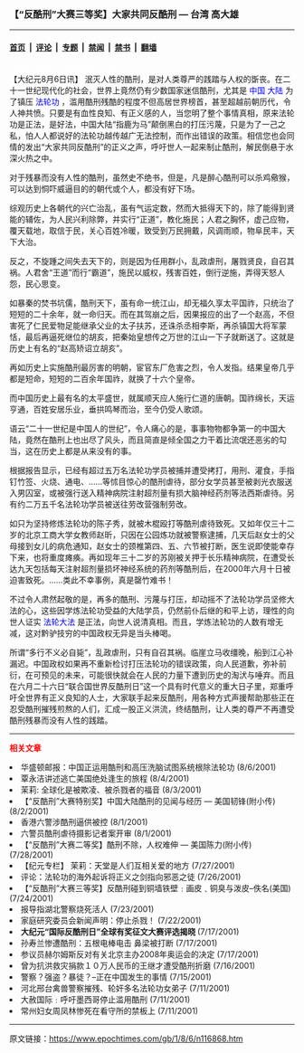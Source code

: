 ### 【“反酷刑”大赛三等奖】大家共同反酷刑 — 台湾 高大雄

---

#### [首页](../../../..?n116868) &nbsp;|&nbsp; [评论](../../../../../epoch-comment?n116868) &nbsp;|&nbsp; [专题](../../../../../epoch-special?n116868) &nbsp;|&nbsp; [禁闻](../../../../../epoch-news?n116868) &nbsp;|&nbsp; [禁书](../../../../../books?n116868) &nbsp;|&nbsp; [翻墙](https://github.com/gfw-breaker/nogfw/blob/master/README.md?n116868)


<div class="post_content" id="artbody" itemprop="articleBody">
 <!-- article content begin -->
 <p>
  <font color="#ffffff">
   (http://www.epochtimes.com)
  </font>
  <br/>
  【大纪元8月6日讯】 泯灭人性的酷刑，是对人类尊严的践踏与人权的斲丧。在二十一世纪现代化的社会，世界上竟然仍有少数国家迷信酷刑，尤其是
  <ok href="http://www3.epochtimes.com/news/epochnews/main/2.html">
   <font color="blue">
    中国
   </font>
  </ok>
  <ok href="http://www3.epochtimes.com/news/epochnews/main/2.html">
   <font color="blue">
    大陆
   </font>
  </ok>
  为了镇压
  <ok href="http://falundafa.org">
   <font color="blue">
    法轮功
   </font>
  </ok>
  ，滥用酷刑残酷的程度不但高居世界榜首，甚至超越前朝历代，令人神共愤。只要是有血性良知、有正义感的人，当您明了整个事情真相，原来法轮功是正法，是好法，中国大陆“指鹿为马”颠倒黑白的打压污蔑，只是为了一己之私，怕人人都说好的法轮功越传越广无法控制，而作出错误的政策。相信您也会同情的发出“大家共同反酷刑”的正义之声，呼吁世人一起来制止酷刑，解民倒悬于水深火热之中。
 </p>
 <p>
  对于残暴而没有人性的酷刑，虽然史不绝书，但是，凡是醉心酷刑可以杀鸡儆猴，可以达到恫吓威逼目的的朝代或个人，都没有好下场。
 </p>
 <p>
  综观历史上各朝代的兴亡治乱，虽有气运定数，然而大抵得天下的，除了能得到贤能的辅佐，为人民兴利除弊，并实行“正道”，教化施民；人君之胸怀，虚己应物，覆天载地，取信于民，关心百姓冷暖，致受到万民拥戴，风调雨顺，物阜民丰，天下大治。
 </p>
 <p>
  反之，不旋踵之间失去天下的，则是因为任用群小，乱政虐刑，屠戮贤良，自召其祸。人君舍“王道”而行“霸道”，施民以威权，残害百姓，倒行逆施，弄得天怒人怨，民心思变。
 </p>
 <p>
  如暴秦的焚书坑儒，酷刑天下，虽有命一统江山，却无福久享太平国祚，只统治了短短的二十余年，就一命归天。而在其驾崩之后，因果报应的出了一个赵高，不但害死了仁民爱物足能继承父业的太子扶苏，还诛杀丞相李斯，再杀镇国大将军蒙恬，最后再逼死继位的胡亥，把秦始皇想传之万世的江山一下子就断送了。这就是历史上有名的“赵高矫诏立胡亥”。
 </p>
 <p>
  再如历史上实施酷刑最厉害的明朝，宦官东厂危害之烈，令人发指。结果皇帝几乎都是短命，短短的二百余年国祚，就换了十六个皇帝。
 </p>
 <p>
  而中国历史上最有名的太平盛世，就属顺天应人施行仁道的唐朝。国祚绵长，天运亨通，百姓安居乐业，垂拱鸣琴而治，至今仍受人歌颂。
 </p>
 <p>
  语云“二十一世纪是中国人的世纪”，令人痛心的是，事事物物都争第一的中国大陆，竟然在酷刑上也出尽了风头，而且简直是倾全国之力干着比流氓还恶劣的勾当，这在历史上都是从来没有的事。
 </p>
 <p>
  根据报告显示，已经有超过五万名法轮功学员被捕并遭受拷打，用刑、灌食，手指钉竹签、火烧、通电、……等怵目惊心的酷刑虐待，部分女学员甚至被剥光衣服送入男囚室，或被强行送入精神病院注射超剂量有损大脑神经药剂等法西斯虐待。另有约二万五千名法轮功学员被送往劳改营强制劳改。
 </p>
 <p>
  如只为坚持修炼法轮功的陈子秀，就被木棍殴打等酷刑虐待致死。又如年仅三十二岁的北京工商大学女教师赵昕，只因在公园炼功就被警察逮捕，几天后赵女士的父母接到女儿的病危通知，赵女士的颈椎第四、五、六节被打断，医生说即使能幸存下来，也将重度瘫痪。再如现年三十二岁的苏刚被关押于长乐精神病院，在遭受长达九天包括每天注射超剂量损坏神经系统的药剂等酷刑后，在2000年六月十日被迫害致死。……类此不幸事例，真是罄竹难书！
 </p>
 <p>
  不过令人肃然起敬的是，再多的酷刑、污蔑与打压，却动摇不了法轮功学员坚修大法的心，这些因学炼法轮功受益的大陆学员，仍然前仆后继的和平上访，理性的向世人证实
  <ok href="http://falundafa.org">
   <font color="blue">
    法轮大法
   </font>
  </ok>
  是正法，向世人说清真相。而且，学炼法轮功的人数有增无减，这对黔驴技穷的中国政权无异是当头棒喝。
 </p>
 <p>
  所谓“多行不义必自毙”，乱政虐刑，只有自召其祸。临崖立马收缰晚，船到江心补漏迟。中国政权如果再不重新检讨打压法轮功的错误政策，向人民道歉，弥补前衍，在可预见的未来，可能很快就会在人民的力量下遭到历史的淘汱与唾弃。而且在六月二十六日“联合国世界反酷刑日”这一个具有时代意义的重大日子里，郑重呼吁全世界有正义良知的人士，大家联手起来反酷刑，用各种方式声援帮助那些正在忍受酷刑摧残煎熬的人们，汇成一股正义洪流，终结酷刑，让人类的尊严不再遭受酷刑残暴而没有人性的践踏。
  <font color="#ffffff">
   (http://www.dajiyuan.com)
  </font>
 </p>
 <hr/>
 <p>
  <b>
   <font color="red">
    相关文章
   </font>
  </b>
  <br/>
 </p>
 <li>
  <ok href="newscontent.asp?ID=116756" target="_blank">
   华盛顿邮报：中国正运用酷刑和高压洗脑试图系统根除法轮功
  </ok>
  (8/6/2001)
  <li>
   <ok href="newscontent.asp?ID=116275" target="_blank">
    覃永洁讲述逃亡美国绝处逢生的旅程
   </ok>
   (8/4/2001)
   <li>
    <ok href="newscontent.asp?ID=115967" target="_blank">
     茉莉: 全球化是被欺凌、被杀戮者的福音
    </ok>
    (8/3/2001)
    <li>
     <ok href="newscontent.asp?ID=115514" target="_blank">
      【“反酷刑”大赛特别奖】中国大陆酷刑的见闻与经历 — 美国韧锋(附小传)
     </ok>
     (8/2/2001)
     <li>
      <ok href="newscontent.asp?ID=115110" target="_blank">
       香港六警涉酷刑逼供被控
      </ok>
      (8/1/2001)
      <li>
       <ok href="newscontent.asp?ID=115002" target="_blank">
        六警员酷刑虐待摄影记者案开审
       </ok>
       (8/1/2001)
       <li>
        <ok href="newscontent.asp?ID=113888" target="_blank">
         【“反酷刑”大赛二等奖】酷刑不除，人权难伸 — 美国陈力(附小传)
        </ok>
        (7/28/2001)
        <li>
         <ok href="newscontent.asp?ID=113461" target="_blank">
          【纪元专栏】 茉莉：天堂是人们互相关爱的地方
         </ok>
         (7/27/2001)
         <li>
          <ok href="newscontent.asp?ID=113139" target="_blank">
           评论：法轮功的海外起诉将正义之剑指向邪恶之徒
          </ok>
          (7/26/2001)
          <li>
           <ok href="newscontent.asp?ID=112410" target="_blank">
            【“反酷刑”大赛三等奖】反酷刑碰到铜墙铁壁﹕画皮﹑铜臭与泼皮–佚名(美国)
           </ok>
           (7/24/2001)
           <li>
            <ok href="newscontent.asp?ID=111988" target="_blank">
             报导指湖北警察烧死活人
            </ok>
            (7/23/2001)
            <li>
             <ok href="newscontent.asp?ID=111930" target="_blank">
              家庭研究委员会新闻声明：停止杀戮！
             </ok>
             (7/22/2001)
             <li>
              <ok href="newscontent.asp?ID=110595" target="_blank">
               <b>
                大纪元“国际反酷刑日”全球有奖征文大赛评选揭晓
               </b>
              </ok>
              (7/17/2001)
              <li>
               <ok href="newscontent.asp?ID=110517" target="_blank">
                孙寿兰惨遭酷刑：五根电棒电击 鼻梁被打断
               </ok>
               (7/17/2001)
               <li>
                <ok href="newscontent.asp?ID=110490" target="_blank">
                 参议员赫尔姆斯反对有关北京主办2008年奥运会的决定
                </ok>
                (7/17/2001)
                <li>
                 <ok href="newscontent.asp?ID=110219" target="_blank">
                  曾为抗洪救灾捐款１０万人民币的王继才遭受酷刑折磨
                 </ok>
                 (7/16/2001)
                 <li>
                  <ok href="newscontent.asp?ID=109943" target="_blank">
                   警察？强盗？暴徒？–正在中国发生的事情
                  </ok>
                  (7/15/2001)
                  <li>
                   <ok href="newscontent.asp?ID=108582" target="_blank">
                    河北邢台禽兽警察摧残、轮奸多名法轮功女弟子
                   </ok>
                   (7/11/2001)
                   <li>
                    <ok href="newscontent.asp?ID=108512" target="_blank">
                     大赦国际﹕呼吁墨西哥停止滥用酷刑
                    </ok>
                    (7/11/2001)
                    <li>
                     <ok href="newscontent.asp?ID=108472" target="_blank">
                      常州妇女周凤林惨死在看守所的禁板上
                     </ok>
                     (7/11/2001)
                     <br/>
                     <!-- article content end -->
                     <div id="below_article_ad">
                     </div>
                    </li>
                   </li>
                  </li>
                 </li>
                </li>
               </li>
              </li>
             </li>
            </li>
           </li>
          </li>
         </li>
        </li>
       </li>
      </li>
     </li>
    </li>
   </li>
  </li>
 </li>
</div>


---

原文链接：https://www.epochtimes.com/gb/1/8/6/n116868.htm